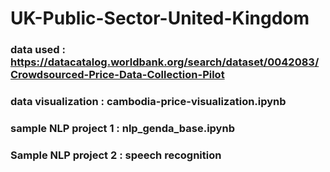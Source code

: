 # UK-Public-Sector-United-Kingdom

### data used : https://datacatalog.worldbank.org/search/dataset/0042083/Crowdsourced-Price-Data-Collection-Pilot
### data visualization : cambodia-price-visualization.ipynb  
### sample NLP project 1 : nlp_genda_base.ipynb
### Sample NLP project 2 : speech recognition
